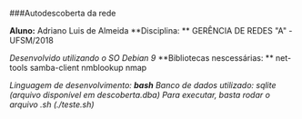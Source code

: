 ###Autodescoberta da rede

**Aluno:** Adriano Luis de Almeida
**Disciplina: ** GERÊNCIA DE REDES "A" - UFSM/2018

*Desenvolvido utilizando o SO Debian 9*
**Bibliotecas nescessárias: **
net-tools
samba-client
nmblookup
nmap

*Linguagem de desenvolvimento: __bash__*
*Banco de dados utilizado: sqlite (arquivo disponível em descoberta.dba)*
*Para executar, basta rodar o arquivo .sh (./teste.sh)*


